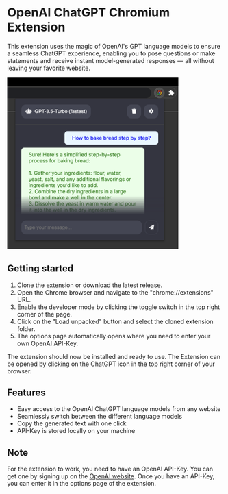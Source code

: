 # OpenAI ChatGPT Chromium Extension

This extension uses the magic of OpenAI's GPT language models to ensure a seamless ChatGPT experience, enabling you to pose questions or make statements and receive instant model-generated responses — all without leaving your favorite website.

<img src='assets/preview-1.png' width='400' alt='Extension Preview 1' />

## Getting started
    
1. Clone the extension or download the latest release.
2. Open the Chrome browser and navigate to the "chrome://extensions" URL.
3. Enable the developer mode by clicking the toggle switch in the top right corner of the page.
4. Click on the "Load unpacked" button and select the cloned extension folder.
5. The options page automatically opens where you need to enter your own OpenAI API-Key.
    
The extension should now be installed and ready to use. The Extension can be opened by clicking on the ChatGPT icon in the top right corner of your browser.

## Features

 - Easy access to the OpenAI ChatGPT language models from any website
 - Seamlessly switch between the different language models
 - Copy the generated text with one click
 - API-Key is stored locally on your machine

## Note

For the extension to work, you need to have an OpenAI API-Key. You can get one by signing up on the [OpenAI website](https://openai.com/). Once you have an API-Key, you can enter it in the options page of the extension.